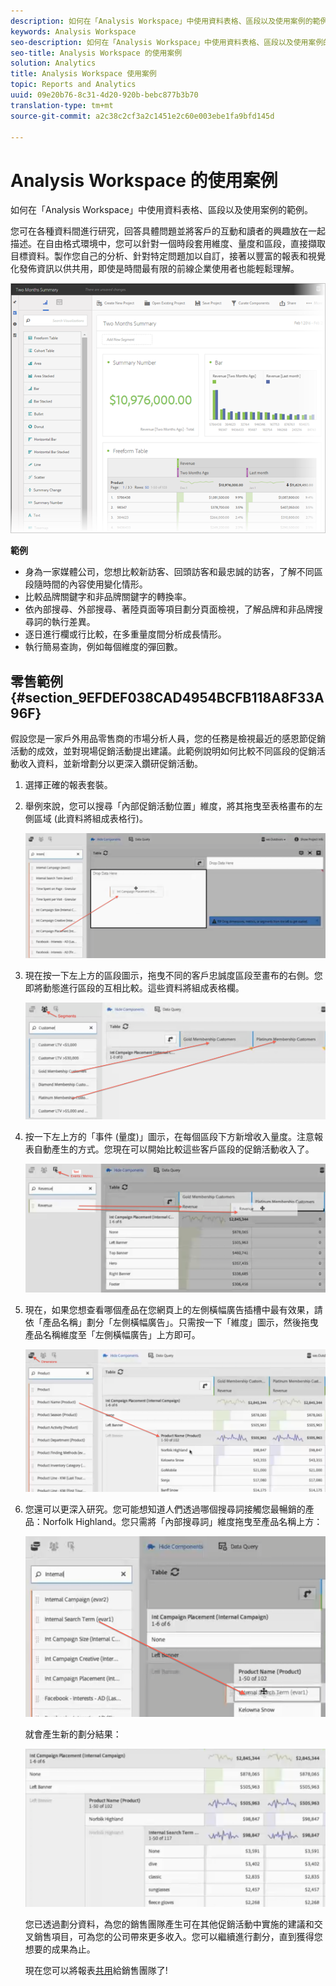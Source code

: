```yaml
---
description: 如何在「Analysis Workspace」中使用資料表格、區段以及使用案例的範例。
keywords: Analysis Workspace
seo-description: 如何在「Analysis Workspace」中使用資料表格、區段以及使用案例的範例。
seo-title: Analysis Workspace 的使用案例
solution: Analytics
title: Analysis Workspace 使用案例
topic: Reports and Analytics
uuid: 09e20b76-8c31-4d20-920b-bebc877b3b70
translation-type: tm+mt
source-git-commit: a2c38c2cf3a2c1451e2c60e003ebe1fa9bfd145d

---
```



# Analysis Workspace 的使用案例

如何在「Analysis Workspace」中使用資料表格、區段以及使用案例的範例。

您可在各種資料間進行研究，回答具體問題並將客戶的互動和讀者的興趣放在一起描述。在自由格式環境中，您可以針對一個時段套用維度、量度和區段，直接擷取目標資料。製作您自己的分析、針對特定問題加以自訂，接著以豐富的報表和視覺化發佈資訊以供共用，即使是時間最有限的前線企業使用者也能輕鬆理解。

![](assets/two-months-summary-project.png)

**範例**

* 身為一家媒體公司，您想比較新訪客、回頭訪客和最忠誠的訪客，了解不同區段隨時間的內容使用變化情形。
* 比較品牌關鍵字和非品牌關鍵字的轉換率。
* 依內部搜尋、外部搜尋、著陸頁面等項目劃分頁面檢視，了解品牌和非品牌搜尋詞的執行差異。
* 逐日進行欄或行比較，在多重量度間分析成長情形。
* 執行簡易查詢，例如每個維度的彈回數。

## 零售範例 {#section_9EFDEF038CAD4954BCFB118A8F33A96F}

假設您是一家戶外用品零售商的市場分析人員，您的任務是檢視最近的感恩節促銷活動的成效，並對現場促銷活動提出建議。此範例說明如何比較不同區段的促銷活動收入資料，並新增劃分以更深入鑽研促銷活動。

1. 選擇正確的報表套裝。
1. 舉例來說，您可以搜尋「內部促銷活動位置」維度，將其拖曳至表格畫布的左側區域 (此資料將組成表格行)。

   ![](assets/drag_dimension.png)

1. 現在按一下左上方的區段圖示，拖曳不同的客戶忠誠度區段至畫布的右側。您即將動態進行區段的互相比較。這些資料將組成表格欄。

   ![](assets/drag_segments.png)

1. 按一下左上方的「事件 (量度)」圖示，在每個區段下方新增收入量度。注意報表自動產生的方式。您現在可以開始比較這些客戶區段的促銷活動收入了。

   ![](assets/drag_metrics.png)

1. 現在，如果您想查看哪個產品在您網頁上的左側橫幅廣告插槽中最有效果，請依「產品名稱」劃分「左側橫幅廣告」。只需按一下「維度」圖示，然後拖曳產品名稱維度至「左側橫幅廣告」上方即可。

   ![](assets/breakdown_prodname.png)

1. 您還可以更深入研究。您可能想知道人們透過哪個搜尋詞接觸您最暢銷的產品：Norfolk Highland。您只需將「內部搜尋詞」維度拖曳至產品名稱上方：

   ![](assets/breakdown_intsearchterm.png)

   就會產生新的劃分結果：

   ![](assets/breakdown_result.png)

   您已透過劃分資料，為您的銷售團隊產生可在其他促銷活動中實施的建議和交叉銷售項目，可為您的公司帶來更多收入。您可以繼續進行劃分，直到獲得您想要的成果為止。

   現在您可以將報表[共用](../../analyze/analysis-workspace/curate-share/curate.md#concept_4A9726927E7C44AFA260E2BB2721AFC6)給銷售團隊了!

